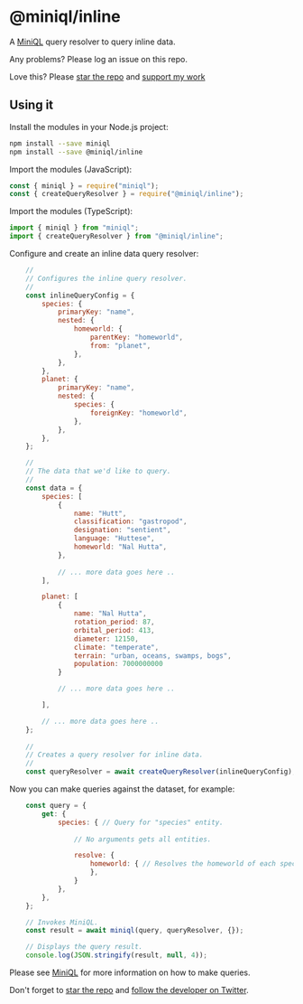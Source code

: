 # @miniql/inline

A [MiniQL](https://github.com/miniql/miniql) query resolver to query inline data.

Any problems? Please log an issue on this repo.

Love this? Please [star the repo](https://github.com/miniql/miniql) and [support my work](https://www.codecapers.com.au/about#support-my-work)

## Using it

Install the modules in your Node.js project:

```bash
npm install --save miniql
npm install --save @miniql/inline
```

Import the modules (JavaScript):

```javascript
const { miniql } = require("miniql");
const { createQueryResolver } = require("@miniql/inline");
```

Import the modules (TypeScript):

```typescript
import { miniql } from "miniql";
import { createQueryResolver } from "@miniql/inline";
```

Configure and create an inline data query resolver:

```javascript
    //
    // Configures the inline query resolver.
    //
    const inlineQueryConfig = {
        species: {
            primaryKey: "name",
            nested: {
                homeworld: {
                    parentKey: "homeworld",
                    from: "planet",
                },
            },
        },
        planet: {
            primaryKey: "name",
            nested: {
                species: {
                    foreignKey: "homeworld",
                },
            },
        },
    };

    //
    // The data that we'd like to query.
    //
    const data = {
        species: [
            {
                name: "Hutt",
                classification: "gastropod",
                designation: "sentient",
                language: "Huttese",
                homeworld: "Nal Hutta",
            },
            
            // ... more data goes here ..
        ],

        planet: [
            {
                name: "Nal Hutta",
                rotation_period: 87,
                orbital_period: 413,
                diameter: 12150,
                climate: "temperate",
                terrain: "urban, oceans, swamps, bogs",
                population: 7000000000
            }

            // ... more data goes here ..

        ],

        // ... more data goes here ..
    };
    
    // 
    // Creates a query resolver for inline data.
    //
    const queryResolver = await createQueryResolver(inlineQueryConfig);
```

Now you can make queries against the dataset, for example:

```javascript
    const query = {
        get: {
            species: { // Query for "species" entity.
            
                // No arguments gets all entities.

                resolve: {
                    homeworld: { // Resolves the homeworld of each species as a nested lookup.
                    },
                }
            },
        },
    };

    // Invokes MiniQL.
    const result = await miniql(query, queryResolver, {});  

    // Displays the query result.
    console.log(JSON.stringify(result, null, 4));
```

Please see [MiniQL](https://github.com/miniql/miniql) for more information on how to make queries.

Don't forget to [star the repo](https://github.com/miniql/miniql) and [follow the developer on Twitter](https://twitter.com/ashleydavis75).
